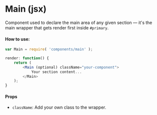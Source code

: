 Main (jsx)
==========

Component used to declare the main area of any given section — it's the main wrapper that gets render first inside `#primary`.

#### How to use:

```js
var Main = require( 'components/main' );

render: function() {
	return (
		<Main (optional) className="your-component">
			Your section content...
		</Main>
	);
}
```

#### Props

* `className`: Add your own class to the wrapper.
